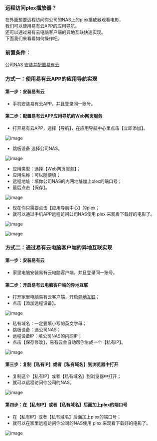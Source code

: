 ### 远程访问plex播放器？
在外面想要远程访问你公司的NAS上的plex播放器观看电影，  
我们可以使用易有云APP的应用导航。  
还可以通过易有云电脑客户端的异地互联快速实现。  
下面我们来看看如何操作吧。

### 前置条件：
公司NAS [安装并配置易有云](/zh/guide/linkease/install/device/synology.md)

### 方式一：使用易有云APP的应用导航实现
#### 第一步：安装易有云
- 手机安装易有云APP，并且登录同一账号。

#### 第二步：配置易有云APP应用导航的Web网页服务
- 打开易有云APP，选择【导航】，在应用导航中心里点击【立即添加】。

![image](./image/plex/1.jpg)

- 跳板设备 选择公司NAS。

![image](./image/plex/2.jpg)

- 应用类型：选择【Web网页服务】；
- 应用名称：可以随便填；
- 远程地址：填你公司NAS的内网地址加上plex的端口号；
- 最后点击【保存】。

![image](./image/plex/3.jpg)

- 现在你只需要点击【应用导航中心】的plex；
- 就可以通过手机APP远程访问公司NAS使用 plex 来观看下载好的电影了。

![image](./image/plex/4.jpg)

![image](./image/plex/5.jpg)

### 方式二：通过易有云电脑客户端的异地互联实现
#### 第一步：安装易有云
- 家里电脑安装易有云电脑客户端，并且登录同一账号。

#### 第二步：开启易有云电脑客户端的异地互联
- 打开家里电脑易有云客户端，开启[异地互联](/zh/guide/linkease/function/remote_connects.md)；
- 点击【添加远程设备】。

![image](./image/plex/6.jpg)

- 私有域名：一定要填小写的英文字母；
- 跳板设备：选公司NAS；
- 远程设备IP：填公司NAS的内网IP；
- 点击【保存修改】，易有云会自动帮你生成一个【私有IP】。

![image](./image/plex/7.jpg)

#### 第三步：复制【私有IP】或者【私有域名】到浏览器中打开
- 复制这个【私有IP】或者【私有域名】到浏览器中打开；
- 就可以远程访问你公司的NAS。

![image](./image/plex/8.jpg)

#### 第四步：在【私有IP】或者【私有域名】后面加上plex的端口号
- 在【私有IP】或者【私有域名】后面加上plex的端口号；
- 就可以在家里远程访问你公司的NAS使用 plex 来观看下载好的电影了。

![image](./image/plex/9.jpg)